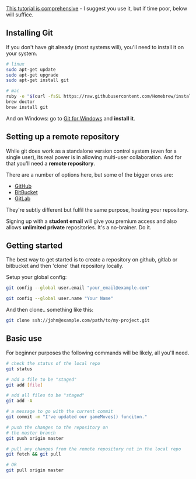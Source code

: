 [This tutorial is comprehensive](https://www.atlassian.com/git/tutorials/what-is-version-control) - I suggest you use it, but if time poor, below will suffice.

## Installing Git
If you don't have git already (most systems will), you'll need to install it
on your system.

```bash
# linux
sudo apt-get update
sudo apt-get upgrade
sudo apt-get install git

# mac
ruby -e "$(curl -fsSL https://raw.githubusercontent.com/Homebrew/install/master/install)"
brew doctor
brew install git
```
And on Windows: go to [Git for Windows](http://msysgit.github.io/) and **install it**.

## Setting up a remote repository
While git does work as a standalone version control system (even for a single user),
its real power is in allowing multi-user collaboration. And for that you'll need a **remote repository**.

There are a number of options here, but some of the bigger ones are:

* [GitHub](github.com)
* [BitBucket](bitbucket.org)
* [GitLab](gitlab.com)

They're subtly different but fulfil the same purpose, hosting your repository.

Signing up with a **student email** will give you premium access and also allows **unlimited private** repositories. It's a no-brainer. Do it.

## Getting started
The best way to get started is to create a repository on github, gitlab or bitbucket and then 'clone' that repository locally.

Setup your global config:
```bash
git config --global user.email "your_email@example.com"

git config --global user.name "Your Name"
```
And then clone.. something like this:
```bash
git clone ssh://john@example.com/path/to/my-project.git
```

## Basic use
For beginner purposes the following commands will be likely, all you'll need.

```bash
# check the status of the local repo
git status

# add a file to be "staged"
git add [file]

# add all files to be "staged"
git add -A

# a message to go with the current commit
git commit -m "I've updated our gameMoves() funciton."

# push the changes to the repository on
# the master branch
git push origin master

# pull any changes from the remote repository not in the local repo
git fetch && git pull

# OR
git pull origin master
```
